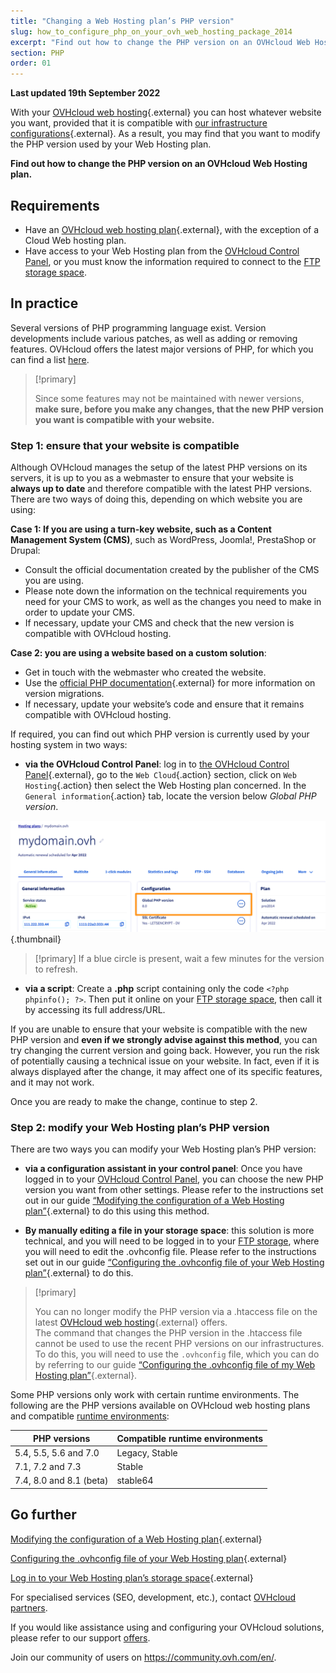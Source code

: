 ```yaml
---
title: "Changing a Web Hosting plan’s PHP version"
slug: how_to_configure_php_on_your_ovh_web_hosting_package_2014
excerpt: "Find out how to change the PHP version on an OVHcloud Web Hosting plan"
section: PHP
order: 01
---
```


**Last updated 19th September 2022**

With your [OVHcloud web hosting](https://www.ovhcloud.com/en-sg/web-hosting/){.external} you can host whatever website you want, provided that it is compatible with [our infrastructure configurations](https://webhosting-infos.hosting.ovh.net){.external}. As a result, you may find that you want to modify the PHP version used by your Web Hosting plan.

**Find out how to change the PHP version on an OVHcloud Web Hosting plan.**

## Requirements

- Have an [OVHcloud web hosting plan](https://www.ovhcloud.com/en-sg/web-hosting/){.external}, with the exception of a Cloud Web hosting plan.
- Have access to your Web Hosting plan from the [OVHcloud Control Panel](https://ca.ovh.com/auth/?action=gotomanager&from=https://www.ovh.com/sg/&ovhSubsidiary=sg), or you must know the information required to connect to the [FTP storage space](https://docs.ovh.com/sg/en/hosting/log-in-to-storage-ftp-web-hosting/). 

## In practice

Several versions of PHP programming language exist. Version developments include various patches, as well as adding or removing features. OVHcloud offers the latest major versions of PHP, for which you can find a list [here](https://www.ovhcloud.com/en-sg/web-hosting/uc-programming-language/). 

> [!primary]
>
> Since some features may not be maintained with newer versions, **make sure, before you make any changes, that the new PHP version you want is compatible with your website.**
>

### Step 1: ensure that your website is compatible

Although OVHcloud manages the setup of the latest PHP versions on its servers, it is up to you as a webmaster to ensure that your website is **always up to date** and therefore compatible with the latest PHP versions. There are two ways of doing this, depending on which website you are using:

**Case 1: If you are using a turn-key website, such as a Content Management System (CMS)**, such as WordPress, Joomla!, PrestaShop or Drupal: 

- Consult the official documentation created by the publisher of the CMS you are using.
- Please note down the information on the technical requirements you need for your CMS to work, as well as the changes you need to make in order to update your CMS.
- If necessary, update your CMS and check that the new version is compatible with OVHcloud hosting.

**Case 2: you are using a website based on a custom solution**: 

- Get in touch with the webmaster who created the website.
- Use the [official PHP documentation](http://php.net/manual/en/appendices.php){.external} for more information on version migrations.
- If necessary, update your website’s code and ensure that it remains compatible with OVHcloud hosting.

If required, you can find out which PHP version is currently used by your hosting system in two ways:

- **via the OVHcloud Control Panel**: log in to [the OVHcloud Control Panel](https://ca.ovh.com/auth/?action=gotomanager&from=https://www.ovh.com/sg/&ovhSubsidiary=sg){.external}, go to the `Web Cloud`{.action} section, click on `Web Hosting`{.action} then select the Web Hosting plan concerned. In the `General information`{.action} tab, locate the version below *Global PHP version*. 

![phpversion](images/change-php-version-step1.png){.thumbnail}

> [!primary]
> If a blue circle is present, wait a few minutes for the version to refresh.
>

- **via a script**: Create a **.php** script containing only the code `<?php phpinfo(); ?>`. Then put it online on your [FTP storage space](https://docs.ovh.com/sg/en/hosting/log-in-to-storage-ftp-web-hosting/), then call it by accessing its full address/URL.

If you are unable to ensure that your website is compatible with the new PHP version and **even if we strongly advise against this method**, you can try changing the current version and going back. However, you run the risk of potentially causing a technical issue on your website. In fact, even if it is always displayed after the change, it may affect one of its specific features, and it may not work. 

Once you are ready to make the change, continue to step 2.

### Step 2: modify your Web Hosting plan’s PHP version

There are two ways you can modify your Web Hosting plan’s PHP version:

- **via a configuration assistant in your control panel**: Once you have logged in to your [OVHcloud Control Panel](https://ca.ovh.com/auth/?action=gotomanager&from=https://www.ovh.com/sg/&ovhSubsidiary=sg), you can choose the new PHP version you want from other settings. Please refer to the instructions set out in our guide [“Modifying the configuration of a Web Hosting plan”](https://docs.ovh.com/sg/en/hosting/modify_your_web_hosting_systems_runtime_environment/){.external} to do this using this method.

- **By manually editing a file in your storage space**: this solution is more technical, and you will need to be logged in to your [FTP storage](https://docs.ovh.com/sg/en/hosting/log-in-to-storage-ftp-web-hosting/), where you will need to edit the .ovhconfig file. Please refer to the instructions set out in our guide [“Configuring the .ovhconfig file of your Web Hosting plan”](https://docs.ovh.com/sg/en/hosting/configuring-file-ovhconfig/){.external} to do this.

> [!primary]
>
> You can no longer modify the PHP version via a .htaccess file on the latest [OVHcloud web hosting](https://www.ovhcloud.com/en-sg/web-hosting/){.external} offers.<br>
> The command that changes the PHP version in the .htaccess file cannot be used to use the recent PHP versions on our infrastructures.<br>
> To do this, you will need to use the `.ovhconfig` file, which you can do by referring to our guide [“Configuring the .ovhconfig file of my Web Hosting plan”](https://docs.ovh.com/sg/en/hosting/configuring-file-ovhconfig/){.external}.
>

Some PHP versions only work with certain runtime environments. The following are the PHP versions available on OVHcloud web hosting plans and compatible [runtime environments](https://docs.ovh.com/sg/en/hosting/modify_your_web_hosting_systems_runtime_environment/):

|PHP versions|Compatible runtime environments|
|---|---|
|5.4, 5.5, 5.6 and 7.0|Legacy, Stable|
|7.1, 7.2 and 7.3|Stable|
|7.4, 8.0 and 8.1 (beta)|stable64|

## Go further

[Modifying the configuration of a Web Hosting plan](https://docs.ovh.com/sg/en/hosting/modify_your_web_hosting_systems_runtime_environment/){.external}

[Configuring the .ovhconfig file of your Web Hosting plan](https://docs.ovh.com/sg/en/hosting/configuring-file-ovhconfig/){.external}

[Log in to your Web Hosting plan’s storage space](https://docs.ovh.com/sg/en/hosting/log-in-to-storage-ftp-web-hosting/){.external}

For specialised services (SEO, development, etc.), contact [OVHcloud partners](https://partner.ovhcloud.com/en-sg/).
 
If you would like assistance using and configuring your OVHcloud solutions, please refer to our support [offers](https://www.ovhcloud.com/en-sg/support-levels/).

Join our community of users on <https://community.ovh.com/en/>. 